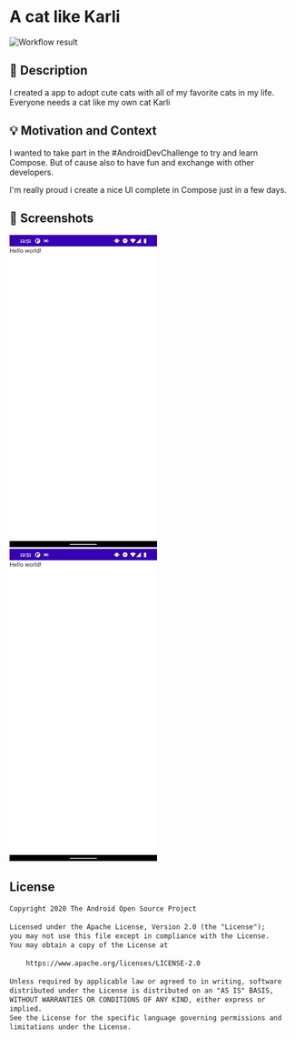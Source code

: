 # A cat like Karli

![Workflow result](https://github.com/SandraReichel/composeChallenge1/workflows/Check/badge.svg)

## :scroll: Description
I created a app to adopt cute cats with all of my favorite cats in my life.
Everyone needs a cat like my own cat Karli

## :bulb: Motivation and Context
I wanted to take part in the #AndroidDevChallenge to try and learn Compose. But of cause also to
have fun and exchange with other developers.

I'm really proud i create a nice UI complete in Compose just in a few days.

## :camera_flash: Screenshots
<!-- You can add more screenshots here if you like -->
<img src="/results/screenshot_1.png" width="260">&emsp;<img src="/results/screenshot_2.png" width="260">

## License
```
Copyright 2020 The Android Open Source Project

Licensed under the Apache License, Version 2.0 (the "License");
you may not use this file except in compliance with the License.
You may obtain a copy of the License at

    https://www.apache.org/licenses/LICENSE-2.0

Unless required by applicable law or agreed to in writing, software
distributed under the License is distributed on an "AS IS" BASIS,
WITHOUT WARRANTIES OR CONDITIONS OF ANY KIND, either express or implied.
See the License for the specific language governing permissions and
limitations under the License.
```
